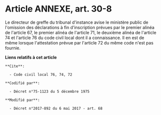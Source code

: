 # Article ANNEXE, art. 30-8

Le directeur de greffe du tribunal d'instance avise le ministère public de l'omission des déclarations à fin d'inscription
prévues par le premier alinéa de l'article 67, le premier alinéa de l'article 71, le deuxième alinéa de l'article 74 et
l'article 76 du code civil local dont il a connaissance. Il en est de même lorsque l'attestation prévue par l'article 72 du
même code n'est pas fournie.

**Liens relatifs à cet article**

	**Cite**:

	  - Code civil local 76, 74, 72

	**Codifié par**:

	  - Décret n°75-1123 du 5 décembre 1975

	**Modifié par**:

	  - Décret n°2017-892 du 6 mai 2017 - art. 68

